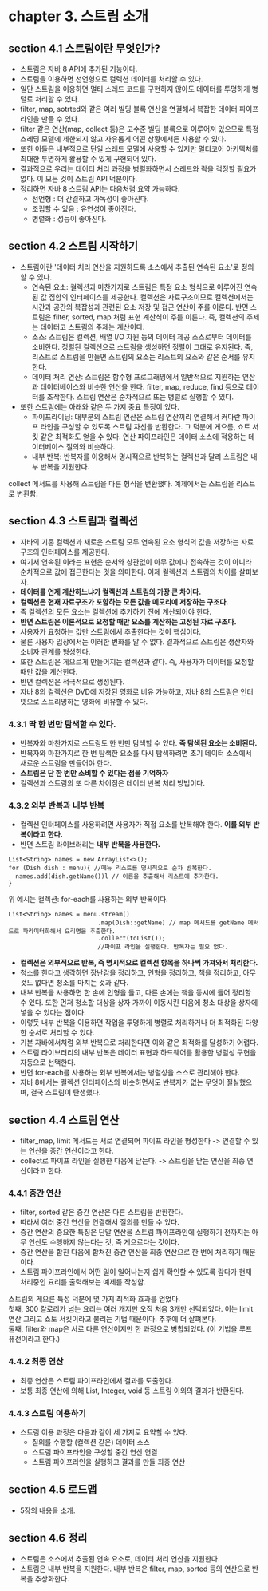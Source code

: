 # chapter 3. 스트림 소개

## section 4.1 스트림이란 무엇인가?

* 스트림은 자바 8 API에 추가된 기능이다.
* 스트림을 이용하면 선언형으로 컬렉션 데이터를 처리할 수 있다.
* 일단 스트림을 이용하면 멀티 스레드 코드를 구현하지 않아도 데이터를 투명하게 병렬로 처리할 수 있다.
* filter, map, sotrted와 같은 여러 빌딩 블록 연산을 연결해서 복잡한 데이터 파이프라인을 만들 수 있다.
* filter 같은 연산(map, collect 등)은 고수준 빌딩 블록으로 이루어져 있으므로 특정 스레딩 모델에 제한되지 않고 자유롭게 어떤 상황에서든 사용할 수 있다.
* 또한 이들은 내부적으로 단일 스레드 모델에 사용할 수 있지만 멀티코어 아키텍처를 최대한 투명하게 활용할 수 있게 구현되어 있다.
* 결과적으로 우리는 데이터 처리 과정을 병렬화하면서 스레드와 락을 걱정할 필요가 없다. 이 모든 것이 스트림 API 덕분이다.
* 정리하면 자바 8 스트림 API는 다음처럼 요약 가능하다.
  * 선언형 : 더 간결하고 가독성이 좋아진다.
  * 조립할 수 있음 : 유연성이 좋아진다.
  * 병렬화 : 성능이 좋아진다.

## section 4.2 스트림 시작하기

* 스트림이란 '데이터 처리 연산을 지원하도록 소스에서 추출된 연속된 요소'로 정의할 수 있다.
  * 연속된 요소: 컬렉션과 마찬가지로 스트림은 특정 요소 형식으로 이루어진 연속된 값 집합의 인터페이스를 제공한다. 컬렉션은 자료구조이므로 컬렉션에서는 시간과 공간의 복잡성과 관련된 요소 저장 및 접근 연산이 주를 이룬다. 반면 스트림은 filter, sorted, map 처럼 표현 계산식이 주를 이룬다. 즉, 컬렉션의 주제는 데이터고 스트림의 주제는 계산이다.
  * 소스: 스트림은 컬렉션, 배열 I/O 자원 등의 데이터 제공 소스로부터 데이터를 소비한다. 정렬된 컬렉션으로 스트림을 생성하면 정렬이 그대로 유지된다. 즉, 리스트로 스트림을 만들면 스트림의 요소는 리스트의 요소와 같은 순서를 유지한다.
  * 데이터 처리 연산: 스트림은 함수형 프로그래밍에서 일반적으로 지원하는 연산과 데이터베이스와 비슷한 연산을 한다. filter, map, reduce, find 등으로 데이터를 조작한다. 스트림 연산은 순차적으로 또는 병렬로 실행할 수 있다.
* 또한 스트림에는 아래와 같은 두 가지 중요 특징이 있다.
  * 파이프라이닝: 대부분의 스트림 연산은 스트림 연산끼리 연결해서 커다란 파이프 라인을 구성할 수 있도록 스트림 자신을 반환한다. 그 덕분에 게으름, 쇼트 서킷 같은 최적화도 얻을 수 있다. 연산 파이프라인은 데이터 소스에 적용하는 데이터베이스 질의와 비슷하다.
  * 내부 반복: 반복자를 이용해서 명시적으로 반복하는 컬렉션과 달리 스트림은 내부 반복을 지원한다. 
  
collect 메서드를 사용해 스트림을 다른 형식을 변환했다. 예제에서는 스트림을 리스트로 변환함.

## section 4.3 스트림과 컬렉션

* 자바의 기존 컬렉션과 새로운 스트림 모두 연속된 요소 형식의 값을 저장하는 자료구조의 인터페이스를 제공한다.
* 여기서 연속된 이라는 표현은 순서와 상관없이 아무 값에나 접속하는 것이 아니라 순차적으로 값에 접근한다는 것을 의미한다. 이제 컬렉션과 스트림의 차이를 살펴보자.
* __데이터를 언제 계산하느냐가 컬렉션과 스트림의 가장 큰 차이다.__
* __컬렉션은 현재 자료구조가 포함하는 모든 값을 메모리에 저장하는 구조다.__
* 즉 컬렉션의 모든 요소는 컬렉션에 추가하기 전에 계산되어야 한다.
* __반면 스트림은 이론적으로 요청할 때만 요소를 계산하는 고정된 자료 구조다.__
* 사용자가 요청하는 값만 스트림에서 추출한다는 것이 핵심이다.
* 물론 사용자 입장에서는 이러한 변화를 알 수 없다. 결과적으로 스트림은 생산자와 소비자 관계를 형성한다.
* 또한 스트림은 게으르게 만들어지는 컬렉션과 같다. 즉, 사용자가 데이터를 요청할 때만 값을 계산한다.
* 반면 컬렉션은 적극적으로 생성된다.
* 자바 8의 컬렉션은 DVD에 저장된 영화로 비유 가능하고, 자바 8의 스트림은 인터넷으로 스트리밍하는 영화에 비유할 수 있다.

### 4.3.1 딱 한 번만 탐색할 수 있다.

* 반복자와 마찬가지로 스트림도 한 번만 탐색할 수 있다. __즉 탐색된 요소는 소비된다.__
* 반복자와 마찬가지로 한 번 탐색한 요소를 다시 탐색하려면 초기 데이터 소스에서 새로운 스트림을 만들어야 한다.
* __스트림은 단 한 번만 소비할 수 있다는 점을 기억하자__
* 컬렉션과 스트림의 또 다른 차이점은 데이터 반복 처리 방법이다.

### 4.3.2 외부 반복과 내부 반복

* 컬렉션 인터페이스를 사용하려면 사용자가 직접 요소를 반복해야 한다. __이를 외부 반복이라고 한다.__
* 반면 스트림 라이브러리는 __내부 반복을 사용한다.__

```
List<String> names = new ArrayList<>();
for (Dish dish : menu){ //메뉴 리스트를 명시적으로 순차 반복한다.
  names.add(dish.getName())l // 이름을 추출해서 리스트에 추가한다.
}
```

위 예시는 컬렉션: for-each를 사용하는 외부 반복이다.

```
List<String> names = menu.stream()
                         .map(Dish::getName) // map 메서드를 getName 메서드로 파라미터화해서 요리명을 추출한다.
                         .collect(toList());
                         //파이프 라인을 실행한다. 반복자는 필요 없다.
```

* __컬렉션은 외부적으로 반복, 즉 명시적으로 컬렉션 항목을 하나씩 가져와서 처리한다.__
* 청소를 한다고 생각하면 장난감을 정리하고, 인형을 정리하고, 책을 정리하고, 아무것도 없다면 청소를 마치는 것과 같다.
* 내부 반복을 사용하면 한 손에 인형을 들고, 다른 손에는 책을 동시에 들어 정리할 수 있다. 또한 먼저 청소할 대상을 상자 가까이 이동시킨 다음에 청소 대상을 상자에 넣을 수 있다는 점이다.
* 이렇듯 내부 반복을 이용하면 작업을 투명하게 병렬로 처리하거나 더 최적화된 다양한 순서로 처리할 수 있다.
* 기본 자바에서처럼 외부 반복으로 처리한다면 이와 같은 최적화를 달성하기 어렵다.
* 스트림 라이브러리의 내부 반복은 데이터 표현과 하드웨어를 활용한 병렬성 구현을 자동으로 선택한다.
* 반면 for-each를 사용하는 외부 반복에서는 병렬성을 스스로 관리해야 한다.
* 자바 8에서는 컬렉션 인터페이스와 비슷하면서도 반복자가 없는 무엇이 절실했으며, 결국 스트림이 탄생했다.

## section 4.4 스트림 연산

* filter_map, limit 메서드는 서로 연결되어 파이프 라인을 형성한다 -> 연결할 수 있는 연산을 중간 연산이라고 한다.
* collect로 파이프 라인을 실행한 다음에 닫는다. -> 스트림을 닫는 연산을 최종 연산이라고 한다.

### 4.4.1 중간 연산

* filter, sorted 같은 중간 연산은 다른 스트림을 반환한다.
* 따라서 여러 중간 연산을 연결해서 질의를 만들 수 있다.
* 중간 연산의 중요한 특징은 단말 연산을 스트림 파이프라인에 실행하기 전까지는 아무 연산도 수행하지 않는다는 것, 즉 게으르다는 것이다.
* 중간 연산을 합친 다음에 합쳐진 중간 연산을 최종 연산으로 한 번에 처리하기 때문이다.
* 스트림 파이프라인에서 어떤 일이 일어나는지 쉽게 확인할 수 있도록 람다가 현재 처리중인 요리를 출력해보는 예제를 작성함.
 
스트림의 게으른 특성 덕분에 몇 가지 최적화 효과를 얻었다.   
첫째, 300 칼로리가 넘는 요리는 여러 개지만 오직 처음 3개만 선택되었다. 이는 limit 연산 그리고 쇼토 서킷이라고 불리는 기법 때문이다. 추후에 더 살펴본다.  
둘째, filter와 map은 서로 다른 연산이지만 한 과정으로 병합되었다. (이 기법을 루프 퓨전이라고 한다.)

### 4.4.2 최종 연산

* 최종 연산은 스트림 파이프라인에서 결과를 도출한다.
* 보통 최종 연산에 의해 List, Integer, void 등 스트림 이외의 결과가 반환된다.

### 4.4.3 스트림 이용하기

* 스트림 이용 과정은 다음과 같이 세 가지로 요약할 수 있다.
  * 질의를 수행할 (컬렉션 같은) 데이터 소스
  * 스트림 파이프라인을 구성할 중간 연산 연결
  * 스트림 파이프라인을 실행하고 결과를 만들 최종 연산
  
## section 4.5 로드맵

* 5장의 내용을 소개.

## section 4.6 정리

* 스트림은 소스에서 추출된 연속 요소로, 데이터 처리 연산을 지원한다.
* 스트림은 내부 반복을 지원한다. 내부 반복은 filter, map, sorted 등의 연산으로 반복을 추상화한다.


